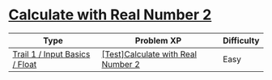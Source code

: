 # [Calculate with Real Number 2](https://www.codetree.ai/trails/complete/curated-cards/test-calculation-by-inputting-a-real-number-2)

|Type|Problem XP|Difficulty|
|---|---|---|
|[Trail 1 / Input Basics / Float](https://www.codetree.ai/trail-info/novice-low/)|[[Test]Calculate with Real Number 2](https://www.codetree.ai/trails/complete/curated-cards/test-calculation-by-inputting-a-real-number-2/)|Easy|

